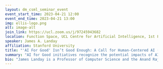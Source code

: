 ```yaml
---
layout: dm_csml_seminar_event
event_start_time: 2023-04-21 12:00
event_end_time: 2023-04-21 13:00
img: ellis-logo.png
alt: image-alt
join_link: https://ucl.zoom.us/j/97245943682
location: Function Space, UCL Centre for Artificial Intelligence, 1st Floor, 90 High Holborn, London WC1V 6BH
speaker: James A. Landay
affiliation: Stanford University
title: "'AI For Good' Isn’t Good Enough: A Call for Human-Centered AI (joint UCLIC Seminar)"
summary: "AI for Good initiatives recognize the potential impacts of AI systems on humans and societies. However, simply recognizing these impacts is not enough. To be truly Human-Centered, AI development must be user-centered, community-centered, and societally-centered. User-centered design integrates techniques that consider the needs and abilities of end users, while also improving designs through iterative user testing. Community-centered design engages communities in the early stages of design through participatory techniques. Societally-centered design forecasts and mediates potential impacts on a societal level throughout a project. Successful Human-Centered AI requires the early engagement of multidisciplinary teams beyond technologists, including experts in design, the social sciences and humanities, and domains of interest such as medicine or law, as well as community members. In this talk I will elaborate on my argument for an authentic Human-Centered AI."
bio: "James Landay is a Professor of Computer Science and the Anand Rajaraman and Venky Harinarayan Professor in the School of Engineering at Stanford University. He co-founded and is Vice Director of the Stanford Institute for Human-Centered Artificial Intelligence (HAI). Landay previously was a tenured faculty member at Cornell Tech, the University of Washington, and UC Berkeley. He was also Director of Intel Labs Seattle and co-founder of NetRaker. Landay received his BS in EECS from UC Berkeley, and MS and PhD in Computer Science from Carnegie Mellon University. He is a member of the ACM SIGCHI Academy and an ACM Fellow. He served on the NSF CISE Advisory Committee for six years."
---
```

